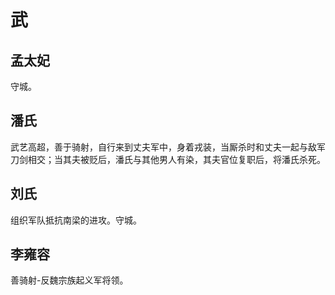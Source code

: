 # 武

## 孟太妃

守城。

## 潘氏

武艺高超，善于骑射，自行来到丈夫军中，身着戎装，当厮杀时和丈夫一起与敌军刀剑相交；当其夫被贬后，潘氏与其他男人有染，其夫官位复职后，将潘氏杀死。

## 刘氏

组织军队抵抗南梁的进攻。守城。

## 李雍容

善骑射-反魏宗族起义军将领。
